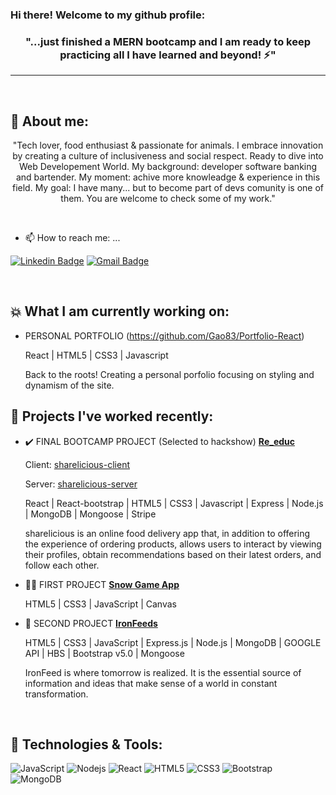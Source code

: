 ### Hi there! Welcome to my github profile:

<h3 align="center">"...just finished a MERN bootcamp and I am ready to keep practicing all I have learned and beyond! ⚡"</h3>
<hr>

<br>

## 🤔 About me:

<p align="center"> "Tech lover, food enthusiast & passionate for animals. I embrace innovation by creating a culture of inclusiveness and social respect.  Ready to dive into Web Developement World. My background: developer software banking and bartender. My moment: achive more knowleadge & experience in this field. My goal: I have many... but to become part of devs comunity is one of them. You are welcome to check some of my work."</p>
<br>

- 📫 How to reach me: ...

[![Linkedin Badge](https://img.shields.io/badge/-isaacmiralles-blue?style=flat-square&logo=Linkedin&logoColor=white&link=https://www.linkedin.com/in/isaac-miralles/)](https://www.linkedin.com/in/samy-ali-sanchez/)
[![Gmail Badge](https://img.shields.io/badge/-isaacmiralles@gmail.com-c14438?style=flat-square&logo=Gmail&logoColor=white&link=mailto:isaacmiralles@gmail.com)](mailto:samy.alisanchez91@gmail.com)

<br>


## :boom: What I am currently working on:

- PERSONAL PORTFOLIO (https://github.com/Gao83/Portfolio-React)

  <span><p>React | HTML5 | CSS3 | Javascript</p></span>
  
  <span><p>Back to the roots! Creating a personal porfolio focusing on styling and dynamism of the site. </p></span>
  
      

## 💬 Projects I've worked recently:

- :heavy_check_mark: FINAL BOOTCAMP PROJECT (Selected to hackshow) [**Re_educ**](https://ironhack-sharelicious-client.herokuapp.com/)

     <span><p>Client: [sharelicious-client](https://github.com/SamyAliSanchez/Project3-client)</p></span>
     <span><p>Server: [sharelicious-server](https://github.com/SamyAliSanchez/Project3-server)</p></span>
     

     <span><p>React | React-bootstrap | HTML5 | CSS3 | Javascript | Express | Node.js | MongoDB | Mongoose | Stripe</p></span>
      
     <span><p>sharelicious is an online food delivery app that, in addition to offering the experience of ordering products, allows users to interact by viewing their profiles, obtain recommendations based on their latest orders, and follow each other. </p></span>
     
     
 - 🧟‍♂️ FIRST PROJECT [**Snow Game App**](https://github.com/SamyAliSanchez/snowGame)

     <span><p>HTML5 | CSS3 | JavaScript | Canvas</p></span>
     
- :pizza: SECOND PROJECT [**IronFeeds**](https://github.com/IronFeeds/Ironfeeds)
 
     <span><p>HTML5 | CSS3 | JavaScript | Express.js | Node.js | MongoDB | GOOGLE API | HBS | Bootstrap v5.0 | Mongoose</p></span>
 
     <span><p>IronFeed is where tomorrow is realized. It is the essential source of information and ideas that make sense of a world in constant transformation.</p></span>
     <br>
     
     
## 🔧 Technologies & Tools:

![JavaScript](https://img.shields.io/badge/-JavaScript-black?style=flat-square&logo=javascript)
![Nodejs](https://img.shields.io/badge/-Nodejs-black?style=flat-square&logo=Node.js)
![React](https://img.shields.io/badge/-React-black?style=flat-square&logo=react)
![HTML5](https://img.shields.io/badge/-HTML5-E34F26?style=flat-square&logo=html5&logoColor=white)
![CSS3](https://img.shields.io/badge/-CSS3-1572B6?style=flat-square&logo=css3)
![Bootstrap](https://img.shields.io/badge/-Bootstrap-563D7C?style=flat-square&logo=bootstrap)
![MongoDB](https://img.shields.io/badge/-MongoDB-black?style=flat-square&logo=mongodb)
